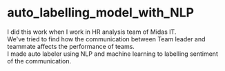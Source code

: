 # auto_labelling_model_with_NLP
I did this work when I work in HR analysis team of Midas IT.<br>
We've tried to find how the communication between Team leader and teammate affects the performance of teams.<br>
I made auto labeler using NLP and machine learning to labelling sentiment of the communication.
